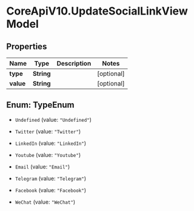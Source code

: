 # CoreApiV10.UpdateSocialLinkViewModel

## Properties
Name | Type | Description | Notes
------------ | ------------- | ------------- | -------------
**type** | **String** |  | [optional] 
**value** | **String** |  | [optional] 


<a name="TypeEnum"></a>
## Enum: TypeEnum


* `Undefined` (value: `"Undefined"`)

* `Twitter` (value: `"Twitter"`)

* `LinkedIn` (value: `"LinkedIn"`)

* `Youtube` (value: `"Youtube"`)

* `Email` (value: `"Email"`)

* `Telegram` (value: `"Telegram"`)

* `Facebook` (value: `"Facebook"`)

* `WeChat` (value: `"WeChat"`)





